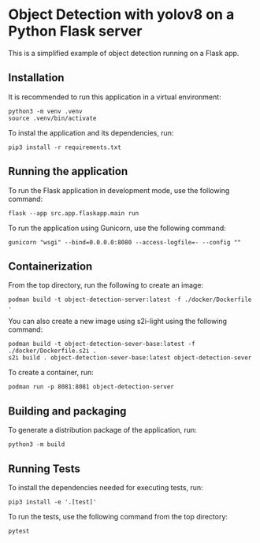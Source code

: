 # Object Detection with yolov8 on a Python Flask server

<p>This is a simplified example of object detection running on a Flask app.</p>

## Installation
<p>It is recommended to run this application in a virtual environment:</p>

```
python3 -m venv .venv
source .venv/bin/activate
```

<p>To instal the application and its dependencies, run:</p>

```
pip3 install -r requirements.txt
```


## Running the application

<p>To run the Flask application in development mode, use the following command:</p>

```
flask --app src.app.flaskapp.main run
```

<p>To run the application using Gunicorn, use the following command:</p>

```
gunicorn "wsgi" --bind=0.0.0.0:8080 --access-logfile=- --config ""
```

## Containerization

<p>From the top directory, run the following to create an image:</p>

```
podman build -t object-detection-server:latest -f ./docker/Dockerfile .
```

<p>You can also create a new image using s2i-light using the following command:</p>

```
podman build -t object-detection-sever-base:latest -f ./docker/Dockerfile.s2i .
s2i build . object-detection-sever-base:latest object-detection-sever
```

<p>To create a container, run:</p>

```
podman run -p 8081:8081 object-detection-server
```

## Building and packaging

<p>To generate a distribution package of the application, run:<p>

```
python3 -m build
```

## Running Tests
<p>To install the dependencies needed for executing tests, run:</p>

```
pip3 install -e '.[test]'
```

<p>To run the tests, use the following command from the top directory:</p>

```
pytest
```